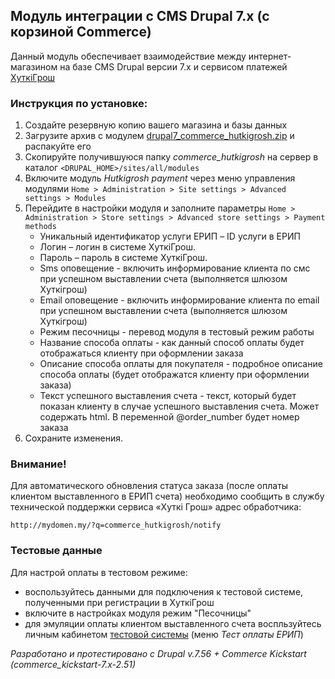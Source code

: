## Модуль интеграции с CMS Drupal 7.x (с корзиной Commerce)

Данный модуль обеспечивает взаимодействие между интернет-магазином на базе CMS Drupal версии 7.x и сервисом платежей [ХуткiГрош](https://hutkigrosh.by)
  
### Инструкция по установке:
1. Создайте резервную копию вашего магазина и базы данных
2. Загрузите архив с модулем [drupal7_commerce_hutkigrosh.zip](https://github.com/esasby/hgrosh/blob/master/CMS/Plugins/Drupal/7.x/drupal7_commerce_hutkigrosh.zip) и распакуйте его
3. Скопируйте получившуюся папку _commerce_hutkigrosh_ на сервер в каталог 
```<DRUPAL_HOME>/sites/all/modules```
4. Включите модуль _Hutkigrosh payment_ через меню управления модулями 
```Home > Administration > Site settings > Advanced settings > Modules```
5. Перейдите в настройки модуля и заполните параметры
```Home > Administration > Store settings > Advanced store settings > Payment methods```
    * Уникальный идентификатор услуги ЕРИП – ID услуги в ЕРИП
    * Логин – логин в системе ХуткiГрош.
    * Пароль – пароль в системе ХуткiГрош.
    * Sms оповещение - включить информирование клиента по смс при успешном выставлении счета (выполняется шлюзом Хуткiгрош)
    * Email оповещение - включить информирование клиента по email при успешном выставлении счета (выполняется шлюзом Хуткiгрош)
    * Режим песочницы - перевод модуля в тестовый режим работы
    * Название способа оплаты - как данный способ оплаты будет отображаться клиенту при оформлении заказа
    * Описание способа оплаты для покупателя - подробное описание способа оплаты (будет отображатся клиенту при оформлении заказа)    
    * Текст успешного выставления счета - текст, который будет показан клиенту в случае успешного выставления счета. Может содержать html. В переменной @order_number будет номер заказа           
6. Сохраните изменения.

### Внимание!
Для автоматического обновления статуса заказа (после оплаты клиентом выставленного в ЕРИП счета) необходимо сообщить в службу технической поддержки сервиса «Хуткi Грош» адрес обработчика:
```
http://mydomen.my/?q=commerce_hutkigrosh/notify
```

### Тестовые данные
Для настрой оплаты в тестовом режиме:
 * воспользуйтесь данными для подключения к тестовой системе, полученными при регистрации в ХуткiГрош
 * включите в настройках модуля режим "Песочницы" 
 * для эмуляции оплаты клиентом выставленного счета воспльзуйтесь личным кабинетом [тестовой системы](https://trial.hgrosh.by) (меню _Тест оплаты ЕРИП_)

_Разработано и протестировано с Drupal v.7.56 + Commerce Kickstart (commerce_kickstart-7.x-2.51)_


